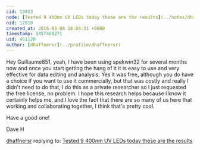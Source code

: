 ```yaml
---
cid: 13823
node: [Tested 9 400nm UV LEDs today these are the results](../notes/dhaffnersr/03-08-2016/tested-9-400nm-uv-leds-today-these-are-the-results)
nid: 12818
created_at: 2016-03-08 18:04:31 +0000
timestamp: 1457460271
uid: 461120
author: [dhaffnersr](../profile/dhaffnersr)
---
```


Hey Guillaume851, yeah, I have been using spekwin32 for several months now and once you start getting the hang of it it is easy to use and very effective for data editing and analysis. Yes it was free, although you do have a choice if you want to use it commercially, but that was costly and really I didn't need to do that, I do this as a private researcher so I just requested the free license, no problem. I hope this research helps because I know it certainly helps me, and I love the fact that there are so many of us here that working and collaborating together, I think that's pretty cool.

Have a good one!

Dave H


[dhaffnersr](../profile/dhaffnersr) replying to: [Tested 9 400nm UV LEDs today these are the results](../notes/dhaffnersr/03-08-2016/tested-9-400nm-uv-leds-today-these-are-the-results)

